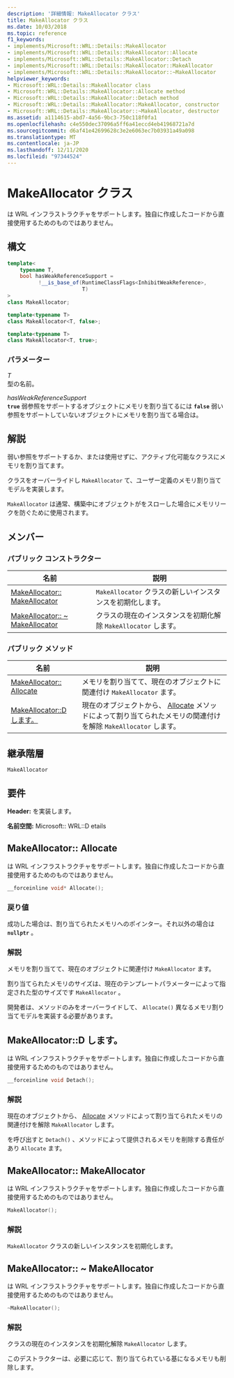 ```yaml
---
description: '詳細情報: MakeAllocator クラス'
title: MakeAllocator クラス
ms.date: 10/03/2018
ms.topic: reference
f1_keywords:
- implements/Microsoft::WRL::Details::MakeAllocator
- implements/Microsoft::WRL::Details::MakeAllocator::Allocate
- implements/Microsoft::WRL::Details::MakeAllocator::Detach
- implements/Microsoft::WRL::Details::MakeAllocator::MakeAllocator
- implements/Microsoft::WRL::Details::MakeAllocator::~MakeAllocator
helpviewer_keywords:
- Microsoft::WRL::Details::MakeAllocator class
- Microsoft::WRL::Details::MakeAllocator::Allocate method
- Microsoft::WRL::Details::MakeAllocator::Detach method
- Microsoft::WRL::Details::MakeAllocator::MakeAllocator, constructor
- Microsoft::WRL::Details::MakeAllocator::~MakeAllocator, destructor
ms.assetid: a1114615-abd7-4a56-9bc3-750c118f0fa1
ms.openlocfilehash: c4e550dec37096a5ff6a41eccd4eb41968721a7d
ms.sourcegitcommit: d6af41e42699628c3e2e6063ec7b03931a49a098
ms.translationtype: MT
ms.contentlocale: ja-JP
ms.lasthandoff: 12/11/2020
ms.locfileid: "97344524"
---
```

# <a name="makeallocator-class"></a>MakeAllocator クラス

は WRL インフラストラクチャをサポートします。独自に作成したコードから直接使用するためのものではありません。

## <a name="syntax"></a>構文

```cpp
template<
    typename T,
    bool hasWeakReferenceSupport =
          !__is_base_of(RuntimeClassFlags<InhibitWeakReference>,
                        T)
>
class MakeAllocator;

template<typename T>
class MakeAllocator<T, false>;

template<typename T>
class MakeAllocator<T, true>;
```

### <a name="parameters"></a>パラメーター

*T*<br/>
型の名前。

*hasWeakReferenceSupport*<br/>
**`true`** 弱参照をサポートするオブジェクトにメモリを割り当てるには **`false`** 弱い参照をサポートしていないオブジェクトにメモリを割り当てる場合は。

## <a name="remarks"></a>解説

弱い参照をサポートするか、または使用せずに、アクティブ化可能なクラスにメモリを割り当てます。

クラスをオーバーライドし `MakeAllocator` て、ユーザー定義のメモリ割り当てモデルを実装します。

`MakeAllocator` は通常、構築中にオブジェクトがをスローした場合にメモリリークを防ぐために使用されます。

## <a name="members"></a>メンバー

### <a name="public-constructors"></a>パブリック コンストラクター

名前                                                  | 説明
----------------------------------------------------- | ----------------------------------------------------------------
[MakeAllocator:: MakeAllocator](#makeallocator)        | `MakeAllocator` クラスの新しいインスタンスを初期化します。
[MakeAllocator:: ~ MakeAllocator](#tilde-makeallocator) | クラスの現在のインスタンスを初期化解除 `MakeAllocator` します。

### <a name="public-methods"></a>パブリック メソッド

名前                                 | 説明
------------------------------------ | -----------------------------------------------------------------------------------------------------------
[MakeAllocator:: Allocate](#allocate) | メモリを割り当てて、現在のオブジェクトに関連付け `MakeAllocator` ます。
[MakeAllocator::D します。](#detach)     | 現在のオブジェクトから、 [Allocate](#allocate) メソッドによって割り当てられたメモリの関連付けを解除 `MakeAllocator` します。

## <a name="inheritance-hierarchy"></a>継承階層

`MakeAllocator`

## <a name="requirements"></a>要件

**Header:** を実装します。

**名前空間:** Microsoft:: WRL::D etails

## <a name="makeallocatorallocate"></a><a name="allocate"></a> MakeAllocator:: Allocate

は WRL インフラストラクチャをサポートします。独自に作成したコードから直接使用するためのものではありません。

```cpp
__forceinline void* Allocate();
```

### <a name="return-value"></a>戻り値

成功した場合は、割り当てられたメモリへのポインター。それ以外の場合は **`nullptr`** 。

### <a name="remarks"></a>解説

メモリを割り当てて、現在のオブジェクトに関連付け `MakeAllocator` ます。

割り当てられたメモリのサイズは、現在のテンプレートパラメーターによって指定された型のサイズです `MakeAllocator` 。

開発者は、メソッドのみをオーバーライドして、 `Allocate()` 異なるメモリ割り当てモデルを実装する必要があります。

## <a name="makeallocatordetach"></a><a name="detach"></a> MakeAllocator::D します。

は WRL インフラストラクチャをサポートします。独自に作成したコードから直接使用するためのものではありません。

```cpp
__forceinline void Detach();
```

### <a name="remarks"></a>解説

現在のオブジェクトから、 [Allocate](#allocate) メソッドによって割り当てられたメモリの関連付けを解除 `MakeAllocator` します。

を呼び出すと `Detach()` 、メソッドによって提供されるメモリを削除する責任があり `Allocate` ます。

## <a name="makeallocatormakeallocator"></a><a name="makeallocator"></a> MakeAllocator:: MakeAllocator

は WRL インフラストラクチャをサポートします。独自に作成したコードから直接使用するためのものではありません。

```cpp
MakeAllocator();
```

### <a name="remarks"></a>解説

`MakeAllocator` クラスの新しいインスタンスを初期化します。

## <a name="makeallocatormakeallocator"></a><a name="tilde-makeallocator"></a> MakeAllocator:: ~ MakeAllocator

は WRL インフラストラクチャをサポートします。独自に作成したコードから直接使用するためのものではありません。

```cpp
~MakeAllocator();
```

### <a name="remarks"></a>解説

クラスの現在のインスタンスを初期化解除 `MakeAllocator` します。

このデストラクターは、必要に応じて、割り当てられている基になるメモリも削除します。
